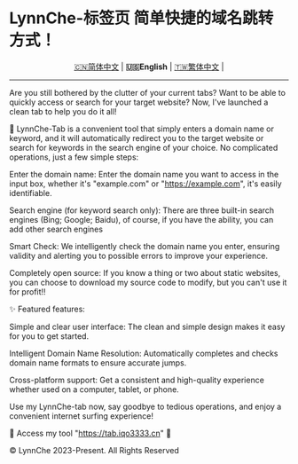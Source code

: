 # LynnChe-标签页  简单快捷的域名跳转方式！ 

<p align="center" class="language" title="Language selection 语言选择">
  <a href="README.md">🇨🇳简体中文</a> | 
    <b>🇺🇸English</b> | 
  <a href="README_zh_hk;tw.md">🇹🇼繁体中文</a> | 
</p>
<hr>
Are you still bothered by the clutter of your current tabs? Want to be able to quickly access or search for your target website? Now, I've launched a clean tab to help you do it all!

🔗 LynnChe-Tab is a convenient tool that simply enters a domain name or keyword, and it will automatically redirect you to the target website or search for keywords in the search engine of your choice. No complicated operations, just a few simple steps:

Enter the domain name: Enter the domain name you want to access in the input box, whether it's "example.com" or "https://example.com", it's easily identifiable.

Search engine (for keyword search only): There are three built-in search engines (Bing; Google; Baidu), of course, if you have the ability, you can add other search engines

Smart Check: We intelligently check the domain name you enter, ensuring validity and alerting you to possible errors to improve your experience.

Completely open source: If you know a thing or two about static websites, you can choose to download my source code to modify, but you can't use it for profit!!

✨ Featured features:

Simple and clear user interface: The clean and simple design makes it easy for you to get started.

Intelligent Domain Name Resolution: Automatically completes and checks domain name formats to ensure accurate jumps.

Cross-platform support: Get a consistent and high-quality experience whether used on a computer, tablet, or phone.

Use my LynnChe-tab now, say goodbye to tedious operations, and enjoy a convenient internet surfing experience!

📌 Access my tool "https://tab.iqo3333.cn" 🔗

© LynnChe 2023-Present. All Rights Reserved
